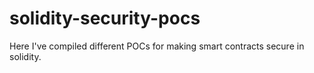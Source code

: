 # solidity-security-pocs

Here I've compiled different POCs for making smart contracts secure in solidity.
